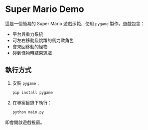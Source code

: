 # Super Mario Demo

這是一個簡易的 Super Mario 遊戲示範，使用 `pygame` 製作。遊戲包含：

- 平台與重力系統
- 可左右移動及跳躍的馬力歐角色
- 會來回移動的怪物
- 碰到怪物時結束遊戲

## 執行方式

1. 安裝 `pygame`：
   ```bash
   pip install pygame
   ```
2. 在專案目錄下執行：
   ```bash
   python main.py
   ```

即會開啟遊戲視窗。
